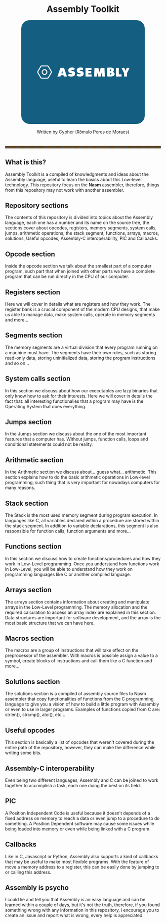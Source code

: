<div align="center">
    <h1>Assembly Toolkit</h1>
    <img width="400px" src="./assets/AssemblyImage.png">
    <p>Written by Cypher (Rômulo Peres de Moraes)</p>
</div>

<br/>
<img height="8px" width="100%" src="./assets/Split.png"/>
<br/>

## What is this?
Assembly Toolkit is a compiled of knowledgments and ideas about the Assembly language, useful to learn the basics about this Low-level technology. This repository focus on the **Nasm** assembler, therefore, things from this repository may not work with another assembler.

## Repository sections
The contents of this repository is divided into topics about the Assembly language, each one has a number and its name on the source tree, the sections cover about opcodes, registers, memory segments, system calls, jumps, arithmetic operations, the stack segment, functions, arrays, macros, solutions, Useful opcodes, Assembly-C interoperability, PIC and Callbacks.

## Opcode section
Inside the opcode section we talk about the smallest part of a computer program, such part that when joined with other parts we have a complete program that can be run directly in the CPU of our computer.

## Registers section
Here we will cover in details what are registers and how they work. The register bank is a crucial component of the modern CPU designs, that make us able to manage data, make system calls, operate in memory segments and more...

## Segments section
The memory segments are a virtual division that every program running on a machine must have. The segments have their own roles, such as storing read-only data, storing uninitialized data, storing the program instructions and so on...

## System calls section
In this section we discuss about how our executables are lazy binaries that only know how to ask for their interests. Here we will cover in details the fact that: all interesting functionalies that a program may have is the Operating System that does everything.

## Jumps section
In the Jumps section we discuss about the one of the most important features that a computer has. Without jumps, function calls, loops and conditional statements could not be reality. 

## Arithmetic section
In the Arithmetic section we discuss about... guess what... arithmetic. This section explains how to do the basic arithmetic operations in Low-level programming, such thing that is very important for nowadays computers for many reasons.

## Stack section
The Stack is the most used memory segment during program execution. In languages like C, all variables declared within a procedure are stored within the stack segment. In addition to variable declarations, this segment is also responsible for function calls, function arguments and more...

## Functions section
In this section we discuss how to create functions/procedures and how they work in Low-Level programming. Once you understand how functions work in Low-Level, you will be able to understand how they work on programming languages like C or another compiled language.

## Arrays section
The arrays section contains information about creating and manipulate arrays in the Low-Level programming. The memory allocation and the required calculation to access an array index are explained in this section. Data structures are important for software development, and the array is the most basic structure that we can have here.

## Macros section
The macros are a group of instructions that will take effect on the preprocessor of the assembler. With macros is possible assign a value to a symbol, create blocks of instructions and call them like a C function and more...

## Solutions section
The solutions section is a compiled of assembly source files to Nasm assembler that copy functionalities of functions from the C programming language to give you a vision of how to build a little program with Assembly or even to use in larger programs. Examples of functions copied from C are: strlen(), strcmp(), atoi(), etc...

## Useful opcodes
This section is basically a list of opcodes that weren't covered during the entire path of the repository, however, they can make the difference while writing some bits.

## Assembly-C interoperability
Even being two different languages, Assembly and C can be joined to work together to accomplish a task, each one doing the best on its field.

## PIC
A Position Independent Code is useful because it doesn't depends of a fixed address on memory to reach a data or even jump to a procedure to do something. A Position Dependent software may cause some issues while being loaded into memory or even while being linked with a C program.

## Callbacks
Like in C, Javascript or Python, Assembly also supports a kind of callbacks that may be useful to make most flexible programs. With the feature of move a memory address to a register, this can be easily done by jumping to or calling this address.

## Assembly is psycho
I could lie and tell you that Assembly is an easy language and can be learned within a couple of days, but it's not the truth, therefore, if you found something wrong with any information in this repository, i encourage you to create an issue and report what is wrong, every help is appreciated.
